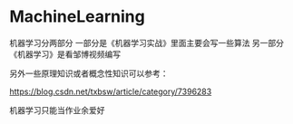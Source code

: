 # MachineLearning
机器学习分两部分
  一部分是《机器学习实战》里面主要会写一些算法
  另一部分《机器学习》是看邹博视频编写
  
  另外一些原理知识或者概念性知识可以参考：
  
  https://blog.csdn.net/txbsw/article/category/7396283
  
  
  机器学习只能当作业余爱好

